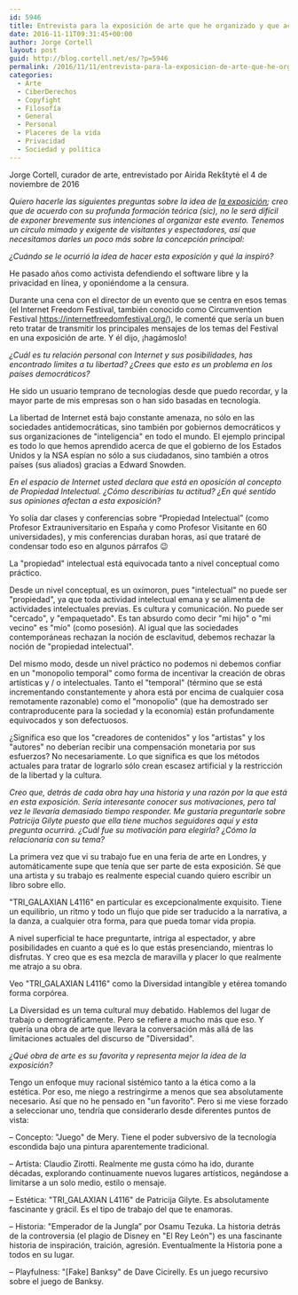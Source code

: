 ```yaml
---
id: 5946
title: Entrevista para la exposición de arte que he organizado y que actualmente se muestra en Kaunas, Lituania
date: 2016-11-11T09:31:45+00:00
author: Jorge Cortell
layout: post
guid: http://blog.cortell.net/es/?p=5946
permalink: /2016/11/11/entrevista-para-la-exposicion-de-arte-que-he-organizado-y-que-actualmente-se-muestra-en-kaunas-lituania/
categories:
  - Arte
  - CiberDerechos
  - Copyfight
  - Filosofí­a
  - General
  - Personal
  - Placeres de la vida
  - Privacidad
  - Sociedad y polí­tica
---
```

Jorge Cortell, curador de arte, entrevistado por Airida Rekštytė el 4 de noviembre de 2016

_Quiero hacerle las siguientes preguntas sobre la idea de [la exposición](http://netfreedomart.surge.sh/); creo que de acuerdo con su profunda formación teórica (sic), no le será difícil de exponer brevemente sus intenciones al organizar este evento. Tenemos un círculo mimado y exigente de visitantes y espectadores, así que necesitamos darles un poco más sobre la concepción principal:_

_¿Cuándo se le ocurrió la idea de hacer esta exposición y qué la inspiró?_
  
He pasado años como activista defendiendo el software libre y la privacidad en línea, y oponiéndome a la censura.
  
Durante una cena con el director de un evento que se centra en esos temas (el Internet Freedom Festival, también conocido como Circumvention Festival https://internetfreedomfestival.org/), le comenté que sería un buen reto tratar de transmitir los principales mensajes de los temas del Festival en una exposición de arte. Y él dijo, ¡hagámoslo!

_¿Cuál es tu relación personal con Internet y sus posibilidades, has encontrado limites a tu libertad? ¿Crees que esto es un problema en los países democráticos?_
  
He sido un usuario temprano de tecnologías desde que puedo recordar, y la mayor parte de mis empresas son o han sido basadas en tecnología.
  
La libertad de Internet está bajo constante amenaza, no sólo en las sociedades antidemocráticas, sino también por gobiernos democráticos y sus organizaciones de "inteligencia" en todo el mundo. El ejemplo principal es todo lo que hemos aprendido acerca de que el gobierno de los Estados Unidos y la NSA espían no sólo a sus ciudadanos, sino también a otros países (sus aliados) gracias a Edward Snowden.

_En el espacio de Internet usted declara que está en oposición al concepto de Propiedad Intelectual. ¿Cómo describirías tu actitud? ¿En qué sentido sus opiniones afectan a esta exposición?_
  
Yo solía dar clases y conferencias sobre “Propiedad Intelectual” (como Profesor Extrauniversitario en España y como Profesor Visitante en 60 universidades), y mis conferencias duraban horas, así que trataré de condensar todo eso en algunos párrafos 😉
  
La "propiedad" intelectual está equivocada tanto a nivel conceptual como práctico.
  
Desde un nivel conceptual, es un oxímoron, pues "intelectual" no puede ser "propiedad", ya que toda actividad intelectual emana y se alimenta de actividades intelectuales previas. Es cultura y comunicación. No puede ser "cercado", y "empaquetado". Es tan absurdo como decir "mi hijo" o "mi vecino" es "mío" (como posesión). Al igual que las sociedades contemporáneas rechazan la noción de esclavitud, debemos rechazar la noción de "propiedad intelectual".
  
Del mismo modo, desde un nivel práctico no podemos ni debemos confiar en un "monopolio temporal" como forma de incentivar la creación de obras artísticas y / o intelectuales. Tanto el "temporal" (término que se está incrementando constantemente y ahora está por encima de cualquier cosa remotamente razonable) como el "monopolio" (que ha demostrado ser contraproducente para la sociedad y la economía) están profundamente equivocados y son defectuosos.
  
¿Significa eso que los "creadores de contenidos" y los "artistas" y los "autores" no deberían recibir una compensación monetaria por sus esfuerzos? No necesariamente. Lo que significa es que los métodos actuales para tratar de lograrlo sólo crean escasez artificial y la restricción de la libertad y la cultura.

_Creo que, detrás de cada obra hay una historia y una razón por la que está en esta exposición. Sería interesante conocer sus motivaciones, pero tal vez le llevaría demasiado tiempo responder. Me gustaría preguntarle sobre Patricija Gilyte puesto que ella tiene muchos seguidores aquí y esta pregunta ocurrirá. ¿Cuál fue su motivación para elegirla? ¿Cómo la relacionaría con su tema?_
  
La primera vez que vi su trabajo fue en una feria de arte en Londres, y automáticamente supe que tenía que ser parte de esta exposición. Sé que una artista y su trabajo es realmente especial cuando quiero escribir un libro sobre ello.
  
"TRI_GALAXIAN L4116" en particular es excepcionalmente exquisito. Tiene un equilibrio, un ritmo y todo un flujo que pide ser traducido a la narrativa, a la danza, a cualquier otra forma, para que pueda tomar vida propia.
  
A nivel superficial te hace preguntarte, intriga al espectador, y abre posibilidades en cuanto a qué es lo que estás presenciando, mientras lo disfrutas. Y creo que es esa mezcla de maravilla y placer lo que realmente me atrajo a su obra.
  
Veo "TRI_GALAXIAN L4116" como la Diversidad intangible y etérea tomando forma corpórea.
  
La Diversidad es un tema cultural muy debatido. Hablemos del lugar de trabajo o demográficamente. Pero se refiere a mucho más que eso. Y quería una obra de arte que llevara la conversación más allá de las limitaciones actuales del discurso de "Diversidad".

_¿Qué obra de arte es su favorita y representa mejor la idea de la exposición?_
  
Tengo un enfoque muy racional sistémico tanto a la ética como a la estética. Por eso, me niego a restringirme a menos que sea absolutamente necesario. Así que no he pensado en "un favorito". Pero si me viese forzado a seleccionar uno, tendría que considerarlo desde diferentes puntos de vista:

– Concepto: "Juego" de Mery. Tiene el poder subversivo de la tecnología escondida bajo una pintura aparentemente tradicional.
  
– Artista: Claudio Zirotti. Realmente me gusta cómo ha ido, durante décadas, explorando continuamente nuevos lugares artísticos, negándose a limitarse a un solo medio, estilo o mensaje.
  
– Estética: "TRI_GALAXIAN L4116" de Patricija Gilyte. Es absolutamente fascinante y grácil. Es el tipo de trabajo del que te enamoras.
  
– Historia: "Emperador de la Jungla” por Osamu Tezuka. La historia detrás de la controversia (el plagio de Disney en "El Rey León") es una fascinante historia de inspiración, traición, agresión. Eventualmente la Historia pone a todos en su lugar.
  
– Playfulness: "[Fake] Banksy" de Dave Cicirelly. Es un juego recursivo sobre el juego de Banksy.